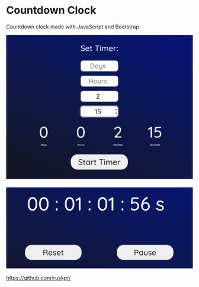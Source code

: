 # Countdown Clock 
Countdown clock made with JavaScript and Bootstrap

<p align="center">
  <img src="https://github.com/ruskpr/Countdown-Clock/blob/main/CountdownClock_v1.1/images/example1.png" width="550" title="Screenshot1">
  <img style="margin-top: 20px" src="https://github.com/ruskpr/Countdown-Clock/blob/main/CountdownClock_v1.1/images/example2.png" width="550" title="Screenshot2">
</p>

https://github.com/ruskpr/
